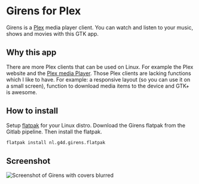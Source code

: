 # Girens for Plex

Girens is a [Plex](https://www.plex.tv/) media player client. You can watch and listen to your music, shows and movies with this GTK app.

## Why this app

There are more Plex clients that can be used on Linux. For example the Plex website and the [Plex media Player](https://www.plex.tv/apps-devices/#modal-devices-plex-media-player). Those Plex clients are lacking functions which I like to have. For example: a responsive layout (so you can use it on a small screen), function to download media items to the device and GTK+ is awesome.

## How to install

Setup [flatpak](https://www.flatpak.org/setup/) for your Linux distro. Download the Girens flatpak from the Gitlab pipeline. Then install the flatpak.

```bash
flatpak install nl.g4d.girens.flatpak
```

## Screenshot

![Screenshot of Girens with covers blurred](https://g4d.nl/girens/screenshot_films_blurred.png)
